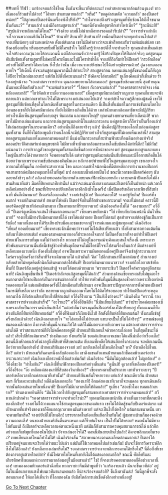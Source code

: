 ##บทที่ 1141 : แกร้องจบแล้วใช่ไหม งั้นฉันจะขึ้นเวทีต่อละนะ!
เหล่าสหายหมากล้อมล้วนงุนงง!
ชาวเน็ตเองก็ร่วมขำไปด้วย!
"ไอ้หยา ขำแทบตายแล้ว!"
"พรืด!"
"ขอดูค่าสเตตัส 'ความกลัว' ของปีเตอร์หน่อย!"
"ไอ้ลูกหมาปีเตอร์นั่นเครื่องพังไปรึยัง?"
"ทำไมจางเย่ถึงสร้างสูตรมุมที่ซับซ้อนได้ดั่งใจขนาดนั้นกันนะ?"
"สามแล้ว! แม่งมีถึงสามสูตรแล้ว!"
“หมอนี่ยังเหลือสูตรอีกเท่าไหร่เนี่ย?”
“รู้กะผีน่ะสิ!”
“สรุปแล้วจะพลิกเกมได้ไหม?”
“จริงด้วย เกมนี้ไม่น่าเหลือทางรอดแล้วรึเปล่า?”
“อาจารย์จางกำลังจงใจกวนพวกอเมริกันใช่ไหม?”
ห้านาที!
สิบนาที!
สิบห้านาที!
เหมือนปีเตอร์จะหยุดทำงานไปแล้ว!
จางเย่ยิ้มน้อยๆ แล้วมองหน้าจอ ตั้งแต่ต้นเกม เขาไม่มีเค้าลางว่าจะแพ้หรือยอมรับว่าแพ้แม้แต่น้อย เขายังคงเยือกเย็น หรือเผยรอยยิ้มที่ไม่มีใครเข้าใจ ไม่มีใครรู้ว่าจางเย่ตั้งใจจะทำอะไร ทุกคนต่างเห็นแค่เขาจงใจสร้างความวุ่นวายให้กระดานนี้ แต่ก็ต้องยอมรับว่าจางเย่รู้วิธีสร้างปัญหาให้ปีเตอร์จริงๆ แค่สูตรมุมอันซับซ้อนทั้งสามสูตรที่ไม่เคยมีใครเห็นและไม่มีใครทำซ้ำได้ จางเย่ก็ถึงกับทำให้ปีเตอร์ ‘กระอักเลือด’ อย่างที่ไม่มีใครทำได้มาก่อน ยิ่งไปกว่านั้น เมื่อวานจางเย่ยังชนะไปได้อย่างยุติธรรมด้วย!
อู๋ฉางเหอถอนหายใจ “ไอ้เด็กนี้ ยังจะเล่นสูตรมุมพวกนั้นไปทำอะไร? สองสูตรก่อน อดทนเล่นอยู่ตั้งขนาดนั้นก็ยังถูกไอ้ปีอะไรนั่นถล่มเละเทะ! แพ้กันไปตั้งกี่คะแนนแล้ว? ยังคิดจะไล่ตามอีก!”
หูเลี่ยงคิดแล้วก็เห็นด้วย ร่ำร้องอยู่หน้าจอ “รองศาสตราจารย์จาง คุณลองพยายามไล่ตามเถอะ! สูตรมุมซับซ้อนแบบนี้ สุดท้ายคุณนั่นแหละที่ติดกับตัวเอง!”
“จะแพ้แล้วเหรอ?”
“ไอ้หยา กังวลจะแย่แล้ว!”
“รองศาสตราจารย์จาง เค้นพลังออกมาสิ!”
“โชว์หัตถ์เทวะเมื่อวานออกมาเลย!”
เมื่อสูตรมุมหิมะถล่มปรากฏกาย ทุกคนก็แทบจะพังทลายแล้ว แต่พวกเขาทำอะไรไม่ได้เพราะจางเย่เล่นออกไปแล้ว!
จางเย่เข้าใจความรู้สึกของผู้ชมดี เขาใช้สูตรมุมที่ซับซ้อนที่สุดในโลกเดิมทั้งสามสูตรในกระดานเดียว นี่เป็นสิ่งที่แม้แต่ในการแข่งขันบนโลกใบก่อนของเขาก็ยังไม่เคยมีมาก่อน ทั้งยังไม่มีทางเกิดขึ้นได้ด้วย เหล่านักหมากล้อมอาชีพจะมีปฏิกิริยาอย่างไรเมื่อเห็นสูตรมุมทั้งดาบอสูร หิมะถล่ม และทแยงใหญ่? ทุกคนต่างขยาดจนเยี่ยวเล็ดน่ะสิ! พวกเขาไม่มีทางเล่นแน่นอน และการเล่นสูตรมุมเหล่านี้ในแต่ละกระดาน แค่สูตรเดียวก็ถือว่าเป็นเรื่องแล้ว! ให้เล่นสามสูตรในกระดานเดียว? อย่างนั้นก็ถึงตายจริงๆ แล้ว!
นั่นคือปฏิกิริยาของโลกใบก่อนต่อสูตรมุมทั้งสาม งั้นก็ยิ่งไม่ต้องพูดถึงว่าคนโลกนี้จะมีปฏิกิริยาอย่างไรกับสูตรมุมที่ไม่เคยเห็นเหล่านี้!
สามสุดยอดสูตรมุมเล่นเผยโฉมออกมาหมดแล้ว!
นี่แม่งเป็นกระดานที่สะท้านฟ้าสะเทือนดินอย่างแท้จริง!
ตลอดประวัติศาสตร์แห่งมนุษยชาติ ไม่มีทางที่จะมีหมากล้อมกระดานใดซับซ้อนได้เท่านี้อีก! ไม่มีวัน!
แน่นอนว่า การปรากฏตัวของสูตรมุมทั้งสามเกิดขึ้นด้วยการชักนำของจางเย่ สูตรมุมดาบอสูรและทแยงใหญ่นั้นสร้างได้ง่ายดายกว่า จึงพอยอมรับได้ แต่ทว่าสูตรมุมหิมะถล่มนั้นซับซ้อนและมีโอกาสเกิดขึ้นได้น้อยกว่ามากเพราะความซับซ้อนของมันนั่นเอง หลังจางเย่พ่ายแพ้ไปในสูตรมุมดาบอสูร เขาเลยจงใจลากเกมไปที่มุมอื่น อาศัยประสบการณ์ โชค และความเข้าใจน้อยนิดที่มีต่อหลักการทำงานของปีเตอร์ จนสามารถล่อมันลงหลุมมาได้ในที่สุด!
มา!
ลองแบบนี้หน่อยเป็นไง!
ขณะนี้เวลาของปีเตอร์ค่อยๆ นับถอยหลังช้าๆ แล้ว!
กล้องถ่ายทอดสดจับภาพตัวเลขบนนาฬิกานับถอยหลัง เวลาบนหน้าปัดเหลือไม่ถึงสามสิบนาทีแล้ว มีแค่ยี่สิบหกนาทีเท่านั้น! แม้ว่าจะเล่นมาถึงกลางเกมและปีเตอร์ก็เป็นฝ่ายนำ แต่เวลาก็เหลือน้อยอย่างยิ่ง!
ขณะที่ฝ่ายจางเย่ยังเหลือเวลาอีกถึงชั่วโมงครึ่ง!
เมื่อปีเตอร์เหลือเวลาเพียงยี่สิบห้านาที มันก็เดินหมาก!
ปีเตอร์เลือกกดดัน!
จางเย่เข้าสู้ด้วย!
ปีเตอร์ตอบโต้!
จางเย่ขู่จับกิน!
ปีเตอร์ทิ้งหมาก!
จางเย่กินหมากดำ!
สองตาให้หลัง ปีเตอร์จับกินที่อีกข้างของกระดาน!
จางเย่ไม่ยอม!
คราวนี้ปีเตอร์คิดอยู่ห้านาทีก่อนเดินหมาก เป็นตาหมากที่ร้ายกาจมาก!
เฉินอิงอดร้องไม่ได้ “งดงามมาก!”
อวี๋อิ่งอี๋ “ปีเตอร์ดูเหมือนจะเล่นไวขึ้นมากเลยนะคะ!”
เซี่ยงหรงพยักหน้า “ใช่ เทียบกับก่อนหน้านี้ มันไวขึ้นมาก!”
จางเย่ไม่มีทางรับมือหมากตานี้ได้ เขาได้แต่ล่าถอย
ปีเตอร์ไล่ตาม!
สุดท้ายจางเย่ต้องขู่กินเป็นการรับมือ!
หมากนี้ของเขาได้รับเสียงปรบมือและชมเชยจากผู้วิจารณ์เกมและผู้ชมทุกคน!
เฉินอิงร้อง “เยี่ยม! ยอดเยี่ยมมาก!”
เซี่ยงหรงชะงักเมื่อพบว่าจางเย่ไม่ได้เสียเปรียบแล้ว ทั้งยังสามารถทวงแต้มคืนกลับมาได้หลายแต้ม!
คนของสมาคมหมากเองก็ประหลาดใจมาก!
นี่เป็นครั้งแรกที่จางเย่ทำให้ปีเตอร์พ่ายแพ้ในการรบที่มุม แต่ไม่ว่าอย่างไร พวกเขาก็ไม่อยู่ในอารมณ์จะคิดและสนใจเรื่องนี้ เพราะการพัวพันบนกระดานนั้นบัดนี้เข้าสู่ช่วงห้ำหั่นดุเดือดจนไม่มีใครมีใจจะไปสนเรื่องอื่นแล้ว!
มีแต่จางเย่ที่เหลือบมองแวบหนึ่ง ยังคงยิ้มไม่หุบ!
อาจเป็นเพราะความผิดพลาดเมื่อครู่ปีเตอร์จึงเข้าสู่กระบวนการใคร่ครวญอีกครั้งกว่าสี่นาทีจึงจะเดินหมากได้ แล้วมันก็ ‘คิด’ ไปอีกสามนาทีในตาต่อมา!
ส่วนจางเย่กลับคล้ายไม่หยุดคิดสักนิดก็เดินหมากต่อได้ทันที!
ปีเตอร์เดินหมากแนวขวาง!
จางเย่ถือโอกาสเข้ายึดพื้นที่!
ปีเตอร์ลังเลอยู่ครู่ก่อนเข้าสู้
จางเย่โต้ตอบด้วยหมาก ‘พรายกระซิบ’!
ปีเตอร์ใคร่ครวญอยู่อีกสามนาที!
เฉินอิงพูดขึ้นทันที “ปีเตอร์กำลังจะแก้สูตรมุมนี้ได้แล้ว!”
ส่วนทางด้านเซี่ยงหรงกลับไม่พูดอะไร
หมากตาต่อไปของปีเตอร์เป็นการเข่นฆ่าออกไป ทำให้การพัวพันที่มุมนี้สิ้นสุดลงชั่วคราวเพราะปีเตอร์หนีรอดออกมาได้ แต่ผลลัพธ์ของครั้งนี้ไม่เหมือนกับที่ผ่านมา อาจเป็นเพราะปัญหาจากการตั้งค่าของปีเตอร์ในกรณีที่เหลือเวลาจำกัด หลายหมากถูกเดินออกมาโดยไม่ได้คิดให้รอบคอบ ทำให้แม้ปีเตอร์จะหลุดออกมาได้ ก็ยังต้องเสียเปรียบไปสี่ห้าแต้ม!
อวี๋อิ่งอี๋รีบถาม “เป็นยังไงบ้างคะ?”
เฉินอิงยิ้ม “คราวนี้ รองศาสตราจารย์จางเล่นสำเร็จ!”
“อะไรนะ?” อวี๋อิ่งอี๋ยินดียิ่ง “นี่มันเยี่ยมไปเลย!”
ทว่าประโยคต่อมาของเซี่ยงหรงกลับเป็นการราดน้ำเย็นเข้าใส่ “แต่อย่าลืมว่าตรงมุมอื่นปีเตอร์ยังคงได้เปรียบอยู่ ทั้งคะแนนก็ทิ้งห่างกันอีกยี่สิบห้ายี่สิบหกแต้ม!”
อวี๋อิ่งอี๋ฟังแล้วก็เงียบงันไป!
อีกตั้งยี่สิบห้ายี่สิบหกแต้ม?
ทั้งเกมก็เข้าสู่ครึ่งหลังแล้วด้วย!
เฉินอิงถอนหายใจ “จะไล่ตามได้ไม่ง่ายเลย แทบจะเป็นไปไม่ได้จริงๆ!”
อารมณ์ของผู้ชมลดลงเล็กน้อย ถึงการศึกที่มุมนี้จะชนะไปได้ แต่ก็ไม่มีผลกระทบกับภาพรวม แม้รองศาสตราจารย์จางเล่นได้ดี ทว่าสถานการณ์ก็ยังไม่คลี่คลายอยู่ดี!
ฝ่ายอเมริกันถอนใจด้วยความโล่งอก
ในที่สุดก็ชนะได้แล้ว!
เสียไปสี่ห้าแต้มเหรอ? ช่างมันเถอะ ยังพอรับได้ ขอแค่แก้หมากจนชนะได้แค่นี้น่ะถือว่าเรื่องเล็ก! ตอนนี้ถึงหักลบแล้วยังนำอยู่ถึงยี่สิบห้ายี่สิบหกแต้ม กับเกมที่เหลือให้เล่นอีกครึ่งกระดาน จะพลิกเกมนั้นถือว่ายากเย็นอย่างยิ่ง!
ฝ่ายอเมริกันมองจางเย่
มา!
แกยังเหลือไม้ไหนอีกไหม?
หา? ยังเหลือไม้ไหนอีก?
แต่ทว่า ฝ่ายอเมริกันคนหนึ่งกลับต้องตะลึง เขาดึงแขนตัวแทนฝ่ายตนแล้วชี้คอมพิวเตอร์อย่างกระวนกระวาย!
เฉินอิงเองก็ตระหนักได้แล้วเช่นกัน!
เฉินอิงร้อง “นี่มันไม่ถูกต้องแล้ว! ไม่ถูกต้อง!”
อวี๋อิ่งอี๋ชะงัก “ทำไมกัน?”
เฉินอิงชี้ที่นาฬิกาของปีเตอร์อย่างตื่นเต้น “ดูนั่นสิ! ดูเวลาที่เหลือของปีเตอร์!”
อวี๋อิ่งอี๋ร้อง “อ๊ะ เหลือแค่สองนาทียี่สิบสองวินาทีเอง?”
เซี่ยงหรงตาเป็นประกาย เขาหัวเราะเบาๆ “ปีเตอร์เหลือเวลาอีกแค่สองนาทีเท่านั้น!”
ฝ่ายอเมริกันพลันใจหายวาบ แย่แล้ว!
ขณะเดียวกัน ฝ่ายสมาคมฯ ก็เริ่มเอะอะเช่นกัน!
หลี่ฉินฉินตกตะลึง “สองนาที! อีกแค่สองนาทีเวลาก็จะหมดลง ทุกตาเดินหลังจากนั้นต้องเล่นภายในหนึ่งนาที! ปีเตอร์ไม่มีเวลาเหลือให้คิดแล้ว!”
หูเลี่ยง “สองชั่วโมง หมดแล้วเหรอ?”
ซ่านตงเหอยินดียิ่ง “มันใช้เวลาไปกับสูตรมุมทั้งสามของรองศาสตราจารย์จางจนหมดแล้ว!”
สวีหานอ้าปากค้าง “รองศาสตราจารย์จางจะทำอะไรน่ะ?”
ทุกคนหันมองหน้ากัน ต่างเห็นแววตาที่ตกตะลึงของอีกฝ่าย!
จางเย่ไม่ได้วางแผนจะใช้สามสูตรมุมเอาชนะแต่แรก เขาไม่ได้คิดสู้ชนกับปีเตอร์แต่แรก แต่เป้าหมายที่แท้จริงของเขาก็คือผลาญเวลาของมันต่างหาก! แต่จะเป็นไปได้หรือ? แต้มตามขนาดนั้น เขาจะตามทันหรือ? จางเย่ยังมีไม้ไหนอีก!
บรรยากาศในห้องเย็นเยือกในทันใด!
ผู้ชมทางบ้านก็มองจอด้วยความตกตะลึง!
คนของฝ่ายอเมริกันตื่นตระหนก แต่ก็รีบข่มใจลง เป็นไปไม่ได้หรอก! หมอนั่นไม่มีทางไล่ทันแน่! ถึงปีเตอร์จะเหลือเวลาแค่ตาละหนึ่งนาที แต่มันก็ยังสามารถควบคุมสถานการณ์ได้ แล้วอีกอย่างแกก็แพ้มุมทั้งสองนั่นไปแล้ว ยังจะเล่นอะไรได้? ตอนนี้มันสายเกินไปแล้ว!
คิดจะพลิกเกมงั้นเรอะ?
เทพเซียนองค์ไหนก็ทำไม่ได้!
เฉินอิงร้องลั่น “สภาพบนกระดานละเอียดอ่อนมากค่ะ! ปีเตอร์ได้เปรียบอยู่จนแทบจะเรียกได้ว่าชนะไปแล้ว แต่มันก็ใช้เวลาหมดไปแล้วเช่นกัน! มันจะใช้การวิเคราะห์ลึกซึ้งไม่ได้อีกแล้ว! ยังเหลือทางเล่นหรือไม่? รองศาสตราจารย์จางจะพลิกกระดานได้หรือไม่? นี่คือสิ่งที่เขาต้องการอยู่แล้วหรือเปล่า? ยังมีไพ่ตายใบไหนที่เขายังไม่ได้แสดงออกมาอีก? ขณะนี้ ศักดิ์ศรีและเกียรติยศทั้งหมดแห่งวงการหมากล้อมอยู่ในมือเขาแล้ว!”
ใช่!
ที่จางเย่รอคอยมาตลอดก็คือช่วงเวลานี้เอง!
เขามองคอมพิวเตอร์แล้วฉีกยิ้ม พวกเราชาวจีนมีคำพูดที่ว่า ‘แกร้องจบแล้ว ฉันจะขึ้นเวทีต่อ’ อยู่ งั้นในเมื่อแกอาบแสงไฟบนเวทีมานานพอแล้ว ก็น่าจะร้องจบแล้วสิ?
งั้นถึงตาฉันล่ะ!
วันนี้ลูกพี่จะสั่งสอนแกเอง!
ให้แกได้เห็นว่า ที่โลกของฉัน ยังมีสไตล์การเล่นชื่อดังอีกอย่างหนึ่งอยู่!
 
 
 


[Go To Next Chapter]( ./242.md)